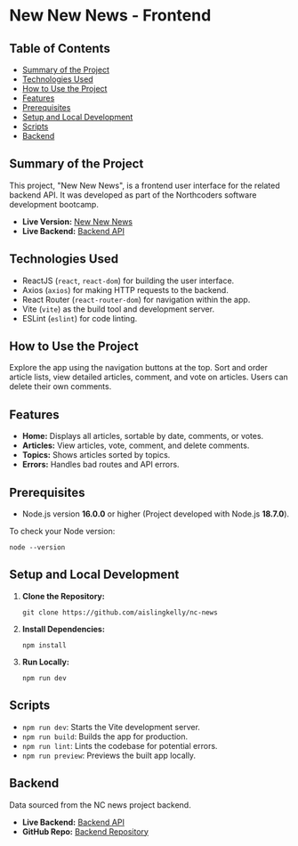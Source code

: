 # New New News - Frontend

## Table of Contents

- [Summary of the Project](#summary-of-the-project)
- [Technologies Used](#technologies-used)
- [How to Use the Project](#how-to-use-the-project)
- [Features](#features)
- [Prerequisites](#prerequisites)
- [Setup and Local Development](#setup-and-local-development)
- [Scripts](#scripts)
- [Backend](#backend)

## Summary of the Project

This project, "New New News", is a frontend user interface for the related backend API. It was developed as part of the Northcoders software development bootcamp.

- **Live Version:** [New New News](https://newnewnews.netlify.app/)
- **Live Backend:** [Backend API](https://new-new-news.onrender.com/api)

## Technologies Used

- ReactJS (`react`, `react-dom`) for building the user interface.
- Axios (`axios`) for making HTTP requests to the backend.
- React Router (`react-router-dom`) for navigation within the app.
- Vite (`vite`) as the build tool and development server.
- ESLint (`eslint`) for code linting.

## How to Use the Project

Explore the app using the navigation buttons at the top. Sort and order article lists, view detailed articles, comment, and vote on articles. Users can delete their own comments.

## Features

- **Home:** Displays all articles, sortable by date, comments, or votes.
- **Articles:** View articles, vote, comment, and delete comments.
- **Topics:** Shows articles sorted by topics.
- **Errors:** Handles bad routes and API errors.

## Prerequisites

- Node.js version **16.0.0** or higher (Project developed with Node.js **18.7.0**).

To check your Node version:

```shell
node --version
```

## Setup and Local Development

1. **Clone the Repository:**
   ```shell
   git clone https://github.com/aislingkelly/nc-news
   ```
2. **Install Dependencies:**
   ```shell
   npm install
   ```
3. **Run Locally:**
   ```shell
   npm run dev
   ```

## Scripts

- `npm run dev`: Starts the Vite development server.
- `npm run build`: Builds the app for production.
- `npm run lint`: Lints the codebase for potential errors.
- `npm run preview`: Previews the built app locally.

## Backend

Data sourced from the NC news project backend.

- **Live Backend:** [Backend API](https://new-new-news.onrender.com/api)
- **GitHub Repo:** [Backend Repository](https://github.com/aislingkelly/new-new-news)
